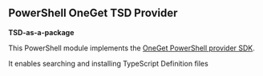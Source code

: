 PowerShell OneGet TSD Provider
-
**TSD-as-a-package**

This PowerShell module implements the [OneGet PowerShell provider SDK]( http://oneget.org/provider-ps.zip).

It enables searching and installing TypeScript Definition files